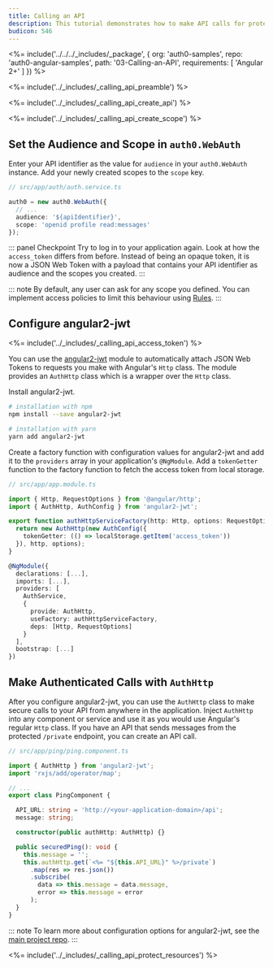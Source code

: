 ```yaml
---
title: Calling an API
description: This tutorial demonstrates how to make API calls for protected resources on your server
budicon: 546
---
```


<%= include('../../../_includes/_package', {
  org: 'auth0-samples',
  repo: 'auth0-angular-samples',
  path: '03-Calling-an-API',
  requirements: [
    'Angular 2+'
  ]
}) %>

<%= include('../_includes/_calling_api_preamble') %>

<%= include('../_includes/_calling_api_create_api') %>

<%= include('../_includes/_calling_api_create_scope') %>

## Set the Audience and Scope in `auth0.WebAuth`

Enter your API identifier as the value for `audience` in your `auth0.WebAuth` instance.
Add your newly created scopes to the `scope` key.

```ts
// src/app/auth/auth.service.ts

auth0 = new auth0.WebAuth({
  // ...
  audience: '${apiIdentifier}',
  scope: 'openid profile read:messages'
});
```

::: panel Checkpoint
Try to log in to your application again. Look at how the `access_token` differs from before. Instead of being an opaque token, it is now a JSON Web Token with a payload that contains your API identifier as audience and the scopes you created.
:::

::: note
By default, any user can ask for any scope you defined. You can implement access policies to limit this behaviour using [Rules](https://auth0.com/docs/rules).
:::

## Configure angular2-jwt

<%= include('../_includes/_calling_api_access_token') %>

You can use the [angular2-jwt](https://github.com/auth0/angular2-jwt) module to automatically attach JSON Web Tokens to requests you make with Angular's `Http` class. The module provides an `AuthHttp` class which is a wrapper over the `Http` class.

Install angular2-jwt.

```bash
# installation with npm
npm install --save angular2-jwt

# installation with yarn
yarn add angular2-jwt
```

Create a factory function with configuration values for angular2-jwt and add it to the `providers` array in your application's `@NgModule`. Add a `tokenGetter` function to the factory function to fetch the access token from local storage.

```ts
// src/app/app.module.ts

import { Http, RequestOptions } from '@angular/http';
import { AuthHttp, AuthConfig } from 'angular2-jwt';

export function authHttpServiceFactory(http: Http, options: RequestOptions) {
  return new AuthHttp(new AuthConfig({
    tokenGetter: (() => localStorage.getItem('access_token'))
  }), http, options);
}

@NgModule({
  declarations: [...],
  imports: [...],
  providers: [
    AuthService,
    {
      provide: AuthHttp,
      useFactory: authHttpServiceFactory,
      deps: [Http, RequestOptions]
    }
  ],
  bootstrap: [...]
})
```

## Make Authenticated Calls with `AuthHttp`

After you configure angular2-jwt, you can use the `AuthHttp` class to make secure calls to your API from anywhere in the application. 
Inject `AuthHttp` into any component or service and use it as you would use Angular's regular `Http` class. 
If you have an API that sends messages from the protected `/private` endpoint, you can create an API call. 

```ts
// src/app/ping/ping.component.ts

import { AuthHttp } from 'angular2-jwt';
import 'rxjs/add/operator/map';

// ...
export class PingComponent {

  API_URL: string = 'http://<your-application-domain>/api';
  message: string;

  constructor(public authHttp: AuthHttp) {}

  public securedPing(): void {
    this.message = '';
    this.authHttp.get(`<%= "${this.API_URL}" %>/private`)
      .map(res => res.json())
      .subscribe(
        data => this.message = data.message,
        error => this.message = error
      );
  }
}
```

::: note
To learn more about configuration options for angular2-jwt, see the [main project repo](https://github.com/auth0/angular2-jwt).
:::

<%= include('../_includes/_calling_api_protect_resources') %>